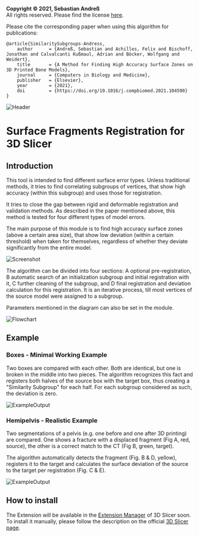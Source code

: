 **Copyright &copy; 2021, Sebastian Andreß**\
All rights reserved. Please find the license [here](https://github.com/sebastianandress/Slicer-SurfaceFragmentsRegistration/blob/master/LICENSE.md).

Please cite the corresponding paper when using this algorithm for publications:

    @article{SimilaritySubgroups-Andress,
        author      = {Andreß, Sebastian and Achilles, Felix and Bischoff, Jonathan and Calvalcanti Kußmaul, Adrian and Böcker, Wolfgang and Weidert},
        title       = {A Method for Finding High Accuracy Surface Zones on 3D Printed Bone Models},
        journal     = {Computers in Biology and Medicine},
        publisher   = {Elsevier},
        year        = {2021},
        doi         = {https://doi.org/10.1016/j.compbiomed.2021.104590}
    }


![Header](/Resources/header.png)

# Surface Fragments Registration for 3D Slicer

## Introduction
This tool is intended to find different surface error types. Unless traditional methods, it tries to find correlating subgroups of vertices, that show high accuracy (within this subgroup) and uses those for registration.

It tries to close the gap between rigid and deformable registration and validation methods. As described in the paper mentioned above, this method is tested for four different types of model errors.

The main purpose of this module is to find high accuracy surface zones (above a certain area size), that show low deviation (within a certain threshold) when taken for themselves, regardless of whether they deviate significantly from the entire model.

![Screenshot](/Resources/screenshot1.png)

The algorithm can be divided into four sections:
A optional pre-registration, B automatic search of an initialization subgroup and initial registration with it, C further cleaning of the subgroup, and D final registration and deviation calculation for this registration. It is an iterative process, till most vertices of the source model were assigned to a subgroup.

Parameters mentioned in the diagram can also be set in the module.

![Flowchart](/Resources/flowchart.png)

## Example

### Boxes - Minimal Working Example
Two boxes are compared with each other. Both are identical, but one is broken in the middle into two pieces. The algorithm recognizes this fact and registers both halves of the source box with the target box, thus creating a "Similarity Subgroup" for each half. For each subgroup considered as such, the deviation is zero.

![ExampleOutput](/Resources/exampleBoxes.png)

### Hemipelvis - Realistic Example
Two segmentations of a pelvis (e.g. one before and one after 3D printing) are compared. One shows a fracture with a displaced fragment (Fig A, red, source), the other is a correct match to the CT (Fig B, green, target).

The algorithm automatically detects the fragment (Fig. B & D, yellow), registers it to the target and calculates the surface deviation of the source to the target per registration (Fig. C & E).

![ExampleOutput](/Resources/exampleHemipelvis.png)


## How to install
The Extension will be available in the [Extension Manager](http://slicer.kitware.com/midas3/slicerappstore/extension/view?extensionId=330842) of 3D Slicer soon.
To install it manually, please follow the description on the official [3D Slicer page](https://www.slicer.org/wiki/Documentation/Nightly/Developers/FAQ/Extensions). 
